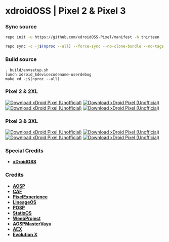 # xdroidOSS | Pixel 2 & Pixel 3

### Sync source ###
```bash
repo init -u https://github.com/xdroidOSS-Pixel/manifest -b thirteen
```
```bash
repo sync -c -j$(nproc --all) --force-sync --no-clone-bundle --no-tags
```

### Build source ###
```
. build/envsetup.sh
lunch xdroid_$devicecodename-userdebug
make xd -j$(nproc --all)
```
### Pixel 2 & 2XL
[![Download xDroid Pixel (Unofficial)](https://img.shields.io/sourceforge/dm/ar-build.svg)](https://sourceforge.net/projects/ar-build/files/latest/download) [![Download xDroid Pixel (Unofficial)](https://img.shields.io/sourceforge/dw/ar-build.svg)](https://sourceforge.net/projects/ar-build/files/latest/download) [![Download xDroid Pixel (Unofficial)](https://img.shields.io/sourceforge/dd/ar-build.svg)](https://sourceforge.net/projects/ar-build/files/latest/download) [![Download xDroid Pixel (Unofficial)](https://img.shields.io/sourceforge/dt/ar-build.svg)](https://sourceforge.net/projects/ar-build/files/latest/download)

### Pixel 3 & 3XL
[![Download xDroid Pixel (Unofficial)](https://img.shields.io/sourceforge/dm/sqrqzq-project/XDROID?color=%2332cd32)](https://sourceforge.net/projects/sqrqzq-project/files/XDROID) [![Download xDroid Pixel (Unofficial)](https://img.shields.io/sourceforge/dw/sqrqzq-project/XDROID?color=%2332cd32)](https://sourceforge.net/projects/sqrqzq-project/files/XDROID) [![Download xDroid Pixel (Unofficial)](https://img.shields.io/sourceforge/dd/sqrqzq-project/XDROID?color=%2332cd32)](https://sourceforge.net/projects/sqrqzq-project/files/XDROID) [![Download xDroid Pixel (Unofficial)](https://img.shields.io/sourceforge/dt/sqrqzq-project/XDROID?color=%2332cd32)](https://sourceforge.net/projects/sqrqzq-project/files/XDROID)

### Special Credits ###
 * [**xDroidOSS**](https://github.com/xdroid-oss)
 
### Credits ###
 * [**AOSP**](https://android.googlesource.com)
 * [**CAF**](https://source.codeaurora.org)
 * [**PixelExperience**](https://github.com/PixelExperience)
 * [**LineageOS**](https://github.com/LineageOS)
 * [**POSP**](https://github.com/PotatoProject)
 * [**StatixOS**](https://github.com/StatiXOS)
 * [**WeebProject**](https://github.com/WeebProject)
 * [**AOSPMasterVayu**](https://github.com/AOSP-Master-Vayu)
 * [**AEX**](https://github.com/AospExtended)
 * [**Evolution X**](https://github.com/Evolution-X)
